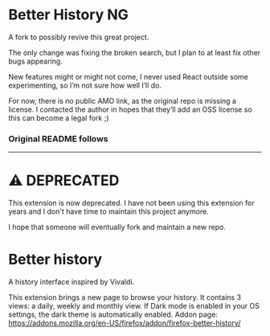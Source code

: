 # Better History NG

A fork to possibly revive this great project. 

The only change was fixing the broken search, but I plan to at least fix other bugs appearing.

New features might or might not come, I never used React outside some experimenting, so I’m not sure how well I’ll do.

For now, there is no public AMO link, as the original repo is missing a license. I contacted the author in hopes 
that they’ll add an OSS license so this can become a legal fork ;)

### Original README follows

-----

# ⚠️ DEPRECATED

 This extension is now deprecated. I have not been using this extension for years and I don't have time to maintain this project anymore.
 
 I hope that someone will eventually fork and maintain a new repo.

# Better history

A history interface inspired by Vivaldi.

This extension brings a new page to browse your history.
It contains 3 views: a daily, weekly and monthly view.
If Dark mode is enabled in your OS settings, the dark theme is automatically enabled.
Addon page: https://addons.mozilla.org/en-US/firefox/addon/firefox-better-history/
